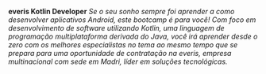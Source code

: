 
**everis Kotlin Developer**
*Se o seu sonho sempre foi aprender a como desenvolver aplicativos Android, este bootcamp é para você! Com foco em desenvolvimento de software utilizando Kotlin, uma linguagem de programação multiplataforma derivada do Java, você irá aprender desde o zero com os melhores especialistas no tema ao mesmo tempo que se prepara para uma oportunidade de contratação na everis, empresa multinacional com sede em Madri, líder em soluções tecnológicas.*

